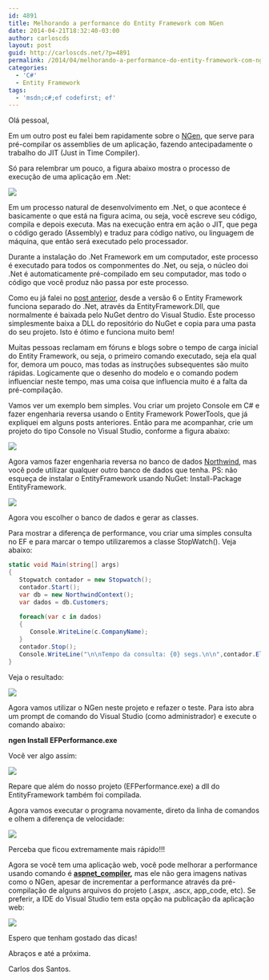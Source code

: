 ```yaml
---
id: 4891
title: Melhorando a performance do Entity Framework com NGen
date: 2014-04-21T18:32:40-03:00
author: carloscds
layout: post
guid: http://carloscds.net/?p=4891
permalink: /2014/04/melhorando-a-performance-do-entity-framework-com-ngen/
categories:
  - 'C#'
  - Entity Framework
tags:
  - 'msdn;c#;ef codefirst; ef'
---
```

Olá pessoal,

Em um outro post eu falei bem rapidamente sobre o [NGen](http://carloscds.net/2013/11/melhorando-o-tempo-de-carga-do-entity-framework-com-ngen/), que serve para pré-compilar os assemblies de um aplicação, fazendo antecipadamente o trabalho do JIT (Just in Time Compiler).

Só para relembrar um pouco, a figura abaixo mostra o processo de execução de uma aplicação em .Net:

![]( wp-content/uploads/2014/04/image5.png)

Em um processo natural de desenvolvimento em .Net, o que acontece é basicamente o que está na figura acima, ou seja, você escreve seu código, compila e depois executa. Mas na execução entra em ação o JIT, que pega o código gerado (Assembly) e traduz para código nativo, ou linguagem de máquina, que então será executado pelo processador.

Durante a instalação do .Net Framework em um computador, este processo é executado para todos os componmentes do .Net, ou seja, o núcleo doi .Net é automaticamente pré-compilado em seu computador, mas todo o código que você produz não passa por este processo.

Como eu já falei no [post anterior](http://carloscds.net/2013/11/melhorando-o-tempo-de-carga-do-entity-framework-com-ngen/), desde a versão 6 o Entity Framework funciona separado do .Net, através da EntityFramework.Dll, que normalmente é baixada pelo NuGet dentro do Visual Studio. Este processo simplesmente baixa a DLL do repositório do NuGet e copia para uma pasta do seu projeto. Isto é ótimo e funciona muito bem!

Muitas pessoas reclamam em fóruns e blogs sobre o tempo de carga inicial do Entity Framework, ou seja, o primeiro comando executado, seja ela qual for, demora um pouco, mas todas as instruções subsequentes são muito rápidas. Logicamente que o desenho do modelo e o comando podem influenciar neste tempo, mas uma coisa que influencia muito é a falta da pré-compilação.

Vamos ver um exemplo bem simples. Vou criar um projeto Console em C# e fazer engenharia reversa usando o Entity Framework PowerTools, que já expliquei em alguns posts anteriores. Então para me acompanhar, crie um projeto do tipo Console no Visual Studio, conforme a figura abaixo:

![]( wp-content/uploads/2014/04/SNAGHTML4098cce1.png)

Agora vamos fazer engenharia reversa no banco de dados [Northwind](http://northwinddatabase.codeplex.com/), mas você pode utilizar qualquer outro banco de dados que tenha. PS: não esqueça de instalar o EntityFramework usando NuGet: Install-Package EntityFramework.

![]( wp-content/uploads/2014/04/image6.png)

Agora vou escolher o banco de dados e gerar as classes.

Para mostrar a diferença de performance, vou criar uma simples consulta no EF e para marcar o tempo utilizaremos a classe StopWatch(). Veja abaixo:

```csharp
static void Main(string[] args)
{
   Stopwatch contador = new Stopwatch();
   contador.Start();
   var db = new NorthwindContext();
   var dados = db.Customers;
   
   foreach(var c in dados)
   {
      Console.WriteLine(c.CompanyName);
   }
   contador.Stop();
   Console.WriteLine("\n\nTempo da consulta: {0} segs.\n\n",contador.Elapsed.TotalSeconds);
}
```

Veja o resultado:

![]( wp-content/uploads/2014/04/image2.png)

Agora vamos utilizar o NGen neste projeto e refazer o teste. Para isto abra um prompt de comando do Visual Studio (como administrador) e execute o comando abaixo:

**ngen Install EFPerformance.exe**

Você ver algo assim:

![]( wp-content/uploads/2014/04/image7.png)

Repare que além do nosso projeto (EFPerformance.exe) a dll do EntityFramework também foi compilada.

Agora vamos executar o programa novamente, direto da linha de comandos e olhem a diferença de velocidade:

![]( wp-content/uploads/2014/04/image4.png)

Perceba que ficou extremamente mais rápido!!!

Agora se você tem uma aplicação web, você pode melhorar a performance usando comando é **[aspnet_compiler](http://msdn.microsoft.com/en-us/library/ms229863(v=vs.100).aspx),** mas ele não gera imagens nativas como o NGen, apesar de incrementar a performance através da pré-compilação de alguns arquivos do projeto (.aspx, .ascx, app_code, etc). Se preferir, a IDE do Visual Studio tem esta opção na publicação da aplicação web:

![]( wp-content/uploads/2014/04/SNAGHTML41af2f8.png)

Espero que tenham gostado das dicas!

Abraços e até a próxima.

Carlos dos Santos.